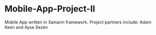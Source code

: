 # Mobile-App-Project-II
Mobile App written in Xamarin framework. Project partners include: Adam Keen and Ayse Sezen

